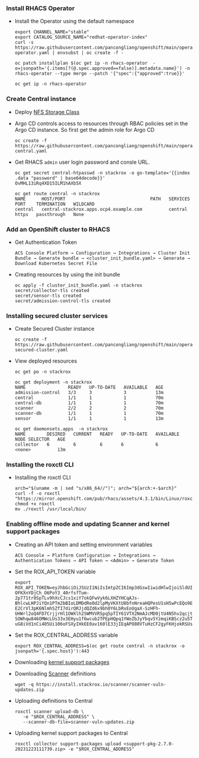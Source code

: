 ### Install RHACS Operator
* Install the Operator using the default namespace
  ```
  export CHANNEL_NAME="stable"
  export CATALOG_SOURCE_NAME="redhat-operator-index"
  curl -s https://raw.githubusercontent.com/pancongliang/openshift/main/operator/acs/01-operator.yaml | envsubst | oc create -f -

  oc patch installplan $(oc get ip -n rhacs-operator  -o=jsonpath='{.items[?(@.spec.approved==false)].metadata.name}') -n rhacs-operator --type merge --patch '{"spec":{"approved":true}}'

  oc get ip -n rhacs-operator
  ```

### Create Central instance
* Deploy [NFS Storage Class](https://github.com/pancongliang/openshift/blob/main/storage/nfs-storageclass/readme.md)

* Argo CD controls access to resources through RBAC policies set in the Argo CD instance. So first get the admin role for Argo CD
  ```
  oc create -f https://raw.githubusercontent.com/pancongliang/openshift/main/operator/acs/02-central.yaml
  ```
* Get RHACS `admin` user login password and consle URL.
  ```
  oc get secret central-htpasswd -n stackrox -o go-template='{{index .data "password" | base64decode}}'
  OvMHL13iRq4XD15ILM1hAXb5X

  oc get route central -n stackrox
  NAME      HOST/PORT                                PATH   SERVICES   PORT    TERMINATION   WILDCARD
  central   central-stackrox.apps.ocp4.example.com          central    https   passthrough   None
  ```

### Add an OpenShift cluster to RHACS
* Get Authentication Token
  ```
  ACS Console Platform → Configuration → Integrations → Cluster Init Bundle → Generate bundle → <cluster_init_bundle.yaml> → Generate → Download Kubernetes Secret File
  ```
  
* Creating resources by using the init bundle
  ```
  oc apply -f cluster_init_bundle.yaml -n stackrox
  secret/collector-tls created
  secret/sensor-tls created
  secret/admission-control-tls created
  ```

### Installing secured cluster services
* Create Secured Cluster instance
  ```
  oc create -f https://raw.githubusercontent.com/pancongliang/openshift/main/operator/acs/03-secured-cluster.yaml
  ```
* View deployed resources
  ```
  oc get po -n stackrox

  oc get deployment -n stackrox
  NAME                READY   UP-TO-DATE   AVAILABLE   AGE
  admission-control   3/3     3            3           13m
  central             1/1     1            1           70m
  central-db          1/1     1            1           70m
  scanner             2/2     2            2           70m
  scanner-db          1/1     1            1           70m
  sensor              1/1     1            1           13m

  oc get daemonsets.apps  -n stackrox
  NAME        DESIRED   CURRENT   READY   UP-TO-DATE   AVAILABLE   NODE SELECTOR   AGE
  collector   6         6         6       6            6           <none>          13m
  ```

### Installing the roxctl CLI
* Installing the roxctl CLI
  ```
  arch="$(uname -m | sed "s/x86_64//")"; arch="${arch:+-$arch}"
  curl -f -o roxctl "https://mirror.openshift.com/pub/rhacs/assets/4.3.1/bin/Linux/roxctl${arch}"
  chmod +x roxctl
  mv ./roxctl /usr/local/bin/
  ```

### Enabling offline mode and updating Scanner and kernel support packages
* Creating an API token and setting environment variables
  ```
  ACS Console → Platform Configuration → Integrations → Authentication Tokens → API Token → <Admin> → Generate Token
  ```
* Set the ROX_API_TOKEN variable
  ```
  export ROX_API_TOKEN=eyJhbGciOiJSUzI1NiIsImtpZCI6Imp3dGswIiwidHlwIjoiSldUIn0.eyJhdWQiOlsiaHR0cHM6Ly9zdGFja3JveC5pby9qd3Qtc291cmNlcyNhcGktdG9rZW5zIl0sImV4cCI6MTczNTMyMDU1NywiaWF0IjoxNzAzNzg0NTU3LCJpc3MiOiJodHRwczovL3N0YWNrcm94LmlvL2p3dCIsImp0aSI6Ijk0NTZmMTExLWM0NDAtNDRhMi04YTNiLTQ1OTFiYTM4MGZkOSIsIm5hbWUiOiJhZG1pbiIsInJvbGVzIjpbIkFkbWluIl19.KPxFW6VEnkqA9KEjjQJ1_9BuXZVGlfZfVtBdJCJWQuxgIO4WUQdcsT3Qz1R4AdO1wZANrcTObhZ-OFKXnYDjCh_O6PoY3_40rfsfTum-2p771tr0SpTLv9hXcCJcs1xiY7okQFwVyk6LXHZYHCqAJs-BhlcwLHPJiYQn1PTm2bBIoLDMDdRe0d2lpMyVKXtU8bfnNreaHQPesU1sH5wPcEQo9ESQ1azLVtUl7GdeR-E2CrVl3pK6NlmhSZfI7dirQRJjdQZd6x9bh0Y6LbRxEoUgaX-SzHFh-UHWrl2oQ4FD7CrjjrHl1OWXlh2SWMVVR5pq5pTIY61VTX2NmAJcMD0jtU4N5hv2qcjtvAoJgRw8l5D7ZcU-SOWhqw846OMWcLUs33x3EHyu1f6wcub2TPEpHQpq1YWoZbJyYbqv5YzmqiKBScz2u5TC7qhrUlKAUc7s77QDlWkCip8oKrmK60JFWbo3yCOMtEkKuQ5R2A7RZBxAirYGTmgnXlOXgilbGZfYSH6F_FJ7xdtJJD7JdWXDSZpaON2xehM0JSqnIDv1hc-uG8iVd1nCi405Ui106oFSXyIHkEE0av160lE33jIEqAPO80VTuHzCF2gyFKHjokRSUsX698nFLUpn4y33ZljYClP9rYB5CE38whaJIduXnEzLi1ARv_2Ee4VxvNA
  ```

* Set the ROX_CENTRAL_ADDRESS variable
  ```
  export ROX_CENTRAL_ADDRESS=$(oc get route central -n stackrox -o jsonpath='{.spec.host}'):443
  ```

* Downloading [kernel support packages](https://install.stackrox.io/collector/support-packages/index.html)

* Downloading [Scanner](https://install.stackrox.io/scanner/scanner-vuln-updates.zip) definitions
  ```
  wget -q https://install.stackrox.io/scanner/scanner-vuln-updates.zip
  ```
  
* Uploading definitions to Central
  ```
  roxctl scanner upload-db \
     -e "$ROX_CENTRAL_ADDRESS" \
     --scanner-db-file=scanner-vuln-updates.zip
  ```

* Uploading kernel support packages to Central
  ```
  roxctl collector support-packages upload <support-pkg-2.7.0-20231223111739.zip> -e "$ROX_CENTRAL_ADDRESS"
  ```
